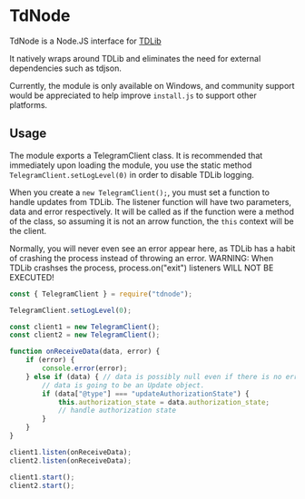 # TdNode

TdNode is a Node.JS interface for [TDLib](https://github.com/tdlib/td)

It natively wraps around TDLib and eliminates the need for external dependencies such as tdjson.

Currently, the module is only available on Windows, and community support would be appreciated to help improve `install.js` to support other platforms.

## Usage

The module exports a TelegramClient class. It is recommended that immediately upon loading the module, you use the static method `TelegramClient.setLogLevel(0)` in order to disable TDLib logging.

When you create a `new TelegramClient();`, you must set a function to handle updates from TDLib. The listener function will have two parameters, data and error respectively.
It will be called as if the function were a method of the class, so assuming it is not an arrow function, the `this` context will be the client.

Normally, you will never even see an error appear here, as TDLib has a habit of crashing the process instead of throwing an error.
WARNING: When TDLib crashses the process, process.on("exit") listeners WILL NOT BE EXECUTED!
```JavaScript
const { TelegramClient } = require("tdnode");

TelegramClient.setLogLevel(0);

const client1 = new TelegramClient();
const client2 = new TelegramClient();

function onReceiveData(data, error) {
    if (error) {
        console.error(error);
    } else if (data) { // data is possibly null even if there is no error
        // data is going to be an Update object.
        if (data["@type"] === "updateAuthorizationState") {
            this.authorization_state = data.authorization_state;
            // handle authorization state
        }
    }
}

client1.listen(onReceiveData);
client2.listen(onReceiveData);

client1.start();
client2.start();
```
